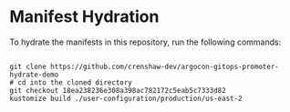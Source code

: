 
# Manifest Hydration

To hydrate the manifests in this repository, run the following commands:

```shell

git clone https://github.com/crenshaw-dev/argocon-gitops-promoter-hydrate-demo
# cd into the cloned directory
git checkout 18ea238236e308a398ac782172c5eab5c7333d82
kustomize build ./user-configuration/production/us-east-2
```
